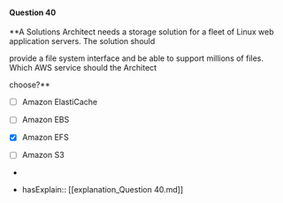 #### Question  40

**A Solutions Architect needs a storage solution for a fleet of Linux web application servers. The solution should

provide a file system interface and be able to support millions of files. Which AWS service should the Architect

choose?**

- [ ] Amazon ElastiCache

- [ ] Amazon EBS

- [x] Amazon EFS

- [ ] Amazon S3

*

- hasExplain:: [[explanation_Question  40.md]]
